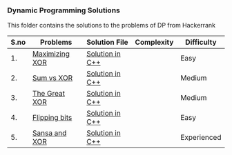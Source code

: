 ### Dynamic Programming Solutions 

This folder contains the solutions to the problems of DP from Hackerrank 

|S.no|Problems        |Solution File                  |Complexity                   | Difficulty   |
|----|----------------|-------------------------------|-----------------------------|--------------|
|1.  |[Maximizing XOR](https://www.hackerrank.com/challenges/maximizing-xor/problem)|[Solution in C++](https://github.com/soumilk/HackerRank_Programs/blob/master/Algorithms/09-Bit%20Manipulation/01-Maximizing%20XOR.cpp)| |Easy| 
|2.  |[Sum vs XOR](https://www.hackerrank.com/challenges/sum-vs-xor/problem)|[Solution in C++](https://github.com/soumilk/HackerRank_Programs/blob/master/Algorithms/09-Bit%20Manipulation/02-Sum%20vs%20XOR.cpp)| | Medium|
|3.  |[The Great XOR](https://www.hackerrank.com/challenges/the-great-xor/problem)|[Solution in C++](https://github.com/soumilk/HackerRank_Programs/blob/master/Algorithms/09-Bit%20Manipulation/03-The%20Great%20XOR.cpp)|  |Medium|
|4.  |[Flipping bits](https://www.hackerrank.com/challenges/flipping-bits/problem)|[Solution in C++](https://github.com/soumilk/HackerRank_Programs/blob/master/Algorithms/09-Bit%20Manipulation/04-Flipping%20bits.cpp)|  | Easy|
|5.  |[Sansa and XOR](https://www.hackerrank.com/challenges/sansa-and-xor/problem)|[Solution in C++](https://github.com/soumilk/HackerRank_Programs/blob/master/Algorithms/09-Bit%20Manipulation/05-Sansa%20and%20XOR.cpp)|  | Experienced|

